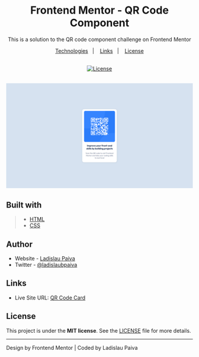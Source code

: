 <div align=center>

# Frontend Mentor - QR Code Component

This is a solution to the QR code component challenge on Frontend Mentor

</div>

<p align="center">
  <a href="#built-with">Technologies</a>&nbsp;&nbsp;&nbsp;|&nbsp;&nbsp;&nbsp;
  <a href="#Links">Links</a>&nbsp;&nbsp;&nbsp;|&nbsp;&nbsp;&nbsp;
  <a href="#License">License</a>
</p>

<br>

<div align=center>
  <a href="LICENSE">
 <img alt="License" width="100px" src="https://img.shields.io/static/v1?label=license&message=MIT&color=002eff&labelColor=000000">
  </a>
</div>
 <br>

![Design preview for the QR code component coding challenge](./design/desktop-design.png)

## Built with

> - [HTML](https://html.spec.whatwg.org/multipage/)
> - [CSS](https://www.w3.org/Style/CSS/Overview.en.html)

## Author

- Website - [Ladislau Paiva](https://ladislaubpaiva.pages.dev)
- Twitter - [@ladislaubpaiva](https://www.twitter.com/ladislaubpaiva)

## Links

- Live Site URL: [QR Code Card](https://ladislaubpaiva.github.io/challenges/qrcode-card)

## License

This project is under the **MIT license**. See the [LICENSE](/LICENSE) file for more details.

---

Design by Frontend Mentor | Coded by Ladislau Paiva
